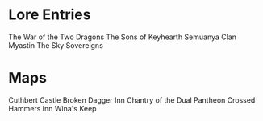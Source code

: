 # Lore Entries
The War of the Two Dragons
The Sons of Keyhearth
Semuanya
Clan Myastin
The Sky Sovereigns

# Maps
Cuthbert Castle
Broken Dagger Inn
Chantry of the Dual Pantheon
Crossed Hammers Inn
Wina's Keep
